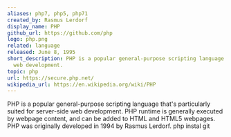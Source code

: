 ```yaml
---
aliases: php7, php5, php71
created_by: Rasmus Lerdorf
display_name: PHP
github_url: https://github.com/php
logo: php.png
related: language
released: June 8, 1995
short_description: PHP is a popular general-purpose scripting language that works particularly well for server-side
  web development.
topic: php
url: https://secure.php.net/
wikipedia_url: https://en.wikipedia.org/wiki/PHP
---
```

PHP is a popular general-purpose scripting language that's particularly suited for server-side web development. PHP runtime is generally executed by webpage content, and can be added to HTML and HTML5 webpages. PHP was originally developed in 1994 by Rasmus Lerdorf.
php instal git
